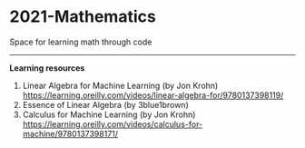 # 2021-Mathematics
Space for learning math through code


-------------------------------------------------
**Learning resources**

1. Linear Algebra for Machine Learning (by Jon Krohn) https://learning.oreilly.com/videos/linear-algebra-for/9780137398119/
2. Essence of Linear Algebra (by 3blue1brown)
3. Calculus for Machine Learning (by Jon Krohn) https://learning.oreilly.com/videos/calculus-for-machine/9780137398171/
